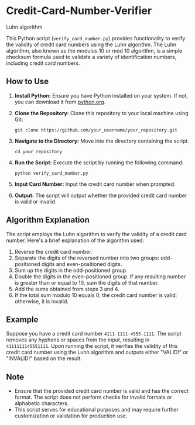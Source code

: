 # Credit-Card-Number-Verifier
 Luhn algorithm

This Python script (`verify_card_number.py`) provides functionality to verify the validity of credit card numbers using the Luhn algorithm. The Luhn algorithm, also known as the modulus 10 or mod 10 algorithm, is a simple checksum formula used to validate a variety of identification numbers, including credit card numbers.

## How to Use

1. **Install Python:** Ensure you have Python installed on your system. If not, you can download it from [python.org](https://www.python.org/downloads/).

2. **Clone the Repository:** Clone this repository to your local machine using Git:

   ```
   git clone https://github.com/your_username/your_repository.git
   ```

3. **Navigate to the Directory:** Move into the directory containing the script.

   ```
   cd your_repository
   ```

4. **Run the Script:** Execute the script by running the following command:

   ```
   python verify_card_number.py
   ```

5. **Input Card Number:** Input the credit card number when prompted.

6. **Output:** The script will output whether the provided credit card number is valid or invalid.

## Algorithm Explanation

The script employs the Luhn algorithm to verify the validity of a credit card number. Here's a brief explanation of the algorithm used:

1. Reverse the credit card number.
2. Separate the digits of the reversed number into two groups: odd-positioned digits and even-positioned digits.
3. Sum up the digits in the odd-positioned group.
4. Double the digits in the even-positioned group. If any resulting number is greater than or equal to 10, sum the digits of that number.
5. Add the sums obtained from steps 3 and 4.
6. If the total sum modulo 10 equals 0, the credit card number is valid; otherwise, it is invalid.

## Example

Suppose you have a credit card number `4111-1111-4555-1111`. The script removes any hyphens or spaces from the input, resulting in `4111111145551111`. Upon running the script, it verifies the validity of this credit card number using the Luhn algorithm and outputs either "VALID!" or "INVALID!" based on the result.

## Note

- Ensure that the provided credit card number is valid and has the correct format. The script does not perform checks for invalid formats or alphabetic characters.
- This script serves for educational purposes and may require further customization or validation for production use.

